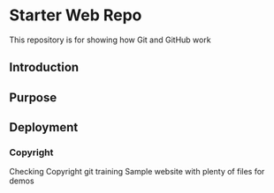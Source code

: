# Starter Web Repo

This repository is for showing how Git and GitHub work
## Introduction

## Purpose

## Deployment

### Copyright

Checking
Copyright git training
Sample website with plenty of files for demos